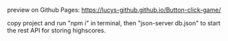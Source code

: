 preview on Github Pages: https://lucys-github.github.io/Button-click-game/

copy project and run "npm i" in terminal, then "json-server db.json" to start the rest API for storing highscores.
